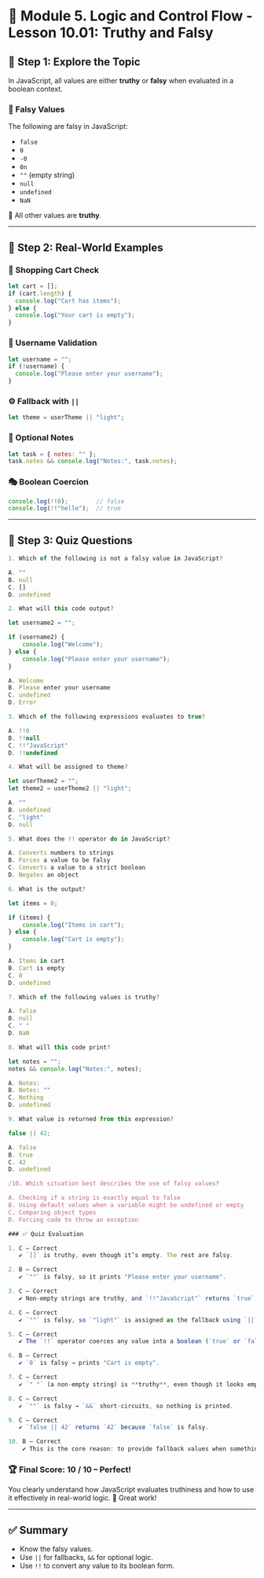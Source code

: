 # 📗 Module 5. Logic and Control Flow - Lesson 10.01: Truthy and Falsy

## 📝 Step 1: Explore the Topic

In JavaScript, all values are either **truthy** or **falsy** when evaluated in a boolean context.

### 🔻 Falsy Values
The following are falsy in JavaScript:

- `false`
- `0`
- `-0`
- `0n`
- `""` (empty string)
- `null`
- `undefined`
- `NaN`

📌 All other values are **truthy**.

---

## 📝 Step 2: Real-World Examples

### 🛒 Shopping Cart Check
```javascript
let cart = [];
if (cart.length) {
  console.log("Cart has items");
} else {
  console.log("Your cart is empty");
}
```

### 🔑 Username Validation
```javascript
let username = "";
if (!username) {
  console.log("Please enter your username");
}
```

### ⚙️ Fallback with `||`
```javascript
let theme = userTheme || "light";
```

### 📄 Optional Notes
```javascript
let task = { notes: "" };
task.notes && console.log("Notes:", task.notes);
```

### 🎭 Boolean Coercion
```javascript
console.log(!!0);        // false
console.log(!!"hello");  // true
```

---

## 📝 Step 3: Quiz Questions

```JavaScript
1. Which of the following is not a falsy value in JavaScript?

A. ""
B. null
C. []
D. undefined
```

```javascript
2. What will this code output?

let username2 = "";

if (username2) {
    console.log("Welcome");
} else {
    console.log("Please enter your username");
}

A. Welcome
B. Please enter your username
C. undefined
D. Error
```

```javascript
3. Which of the following expressions evaluates to true?

A. !!0
B. !!null
C. !!"JavaScript"
D. !!undefined
```

```javascript
4. What will be assigned to theme?

let userTheme2 = "";
let theme2 = userTheme2 || "light";

A. ""
B. undefined
C. "light"
D. null
```

```javascript
5. What does the !! operator do in JavaScript?

A. Converts numbers to strings
B. Forces a value to be falsy
C. Converts a value to a strict boolean
D. Negates an object
```

```javascript
6. What is the output?

let items = 0;

if (items) {
    console.log("Items in cart");
} else {
    console.log("Cart is empty");
}

A. Items in cart
B. Cart is empty
C. 0
D. undefined
```

```javascript
7. Which of the following values is truthy?

A. false
B. null
C. " "
D. NaN
```

```javascript
8. What will this code print?

let notes = "";
notes && console.log("Notes:", notes);

A. Notes:
B. Notes: ""
C. Nothing
D. undefined
```

```javascript
9. What value is returned from this expression?

false || 42;

A. false
B. true
C. 42
D. undefined
```

```javascript
/10. Which situation best describes the use of falsy values?

A. Checking if a string is exactly equal to false
B. Using default values when a variable might be undefined or empty
C. Comparing object types
D. Forcing code to throw an exception
```

```javascript
### ✅ Quiz Evaluation

1. C – Correct
   ✔️ `[]` is truthy, even though it’s empty. The rest are falsy.

2. B – Correct
   ✔️ `""` is falsy, so it prints "Please enter your username".

3. C – Correct
   ✔️ Non-empty strings are truthy, and `!!"JavaScript"` returns `true`.

4. C – Correct
   ✔️ `""` is falsy, so `"light"` is assigned as the fallback using `||`.

5. C – Correct
   ✔️ The `!!` operator coerces any value into a boolean (`true` or `false`).

6. B – Correct
   ✔️ `0` is falsy → prints "Cart is empty".

7. C – Correct
   ✔️ `" "` (a non-empty string) is **truthy**, even though it looks empty.

8. C – Correct
   ✔️ `""` is falsy → `&&` short-circuits, so nothing is printed.

9. C – Correct
   ✔️ `false || 42` returns `42` because `false` is falsy.

10. B – Correct
    ✔️ This is the core reason: to provide fallback values when something may be missing or falsy.

```

### 🏆 **Final Score: 10 / 10 – Perfect!**

You clearly understand how JavaScript evaluates truthiness and how to use it effectively in real-world logic. 🎉 Great work!

---

## ✅ Summary

- Know the falsy values.
- Use `||` for fallbacks, `&&` for optional logic.
- Use `!!` to convert any value to its boolean form.
